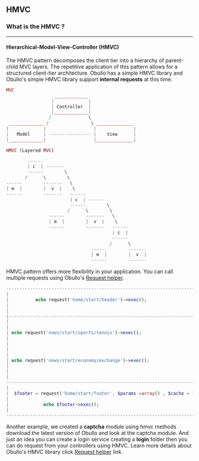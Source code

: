 ## HMVC <a name="hmvc"></a>

### What is the HMVC ?

------

#### Hierarchical-Model-View-Controller (HMVC)

The HMVC pattern decomposes the client tier into a hierarchy of parent-child MVC layers. The repetitive application of this pattern allows for a structured client-tier architecture. Obullo has a simple HMVC library and Obullo's simple HMVC library support <b>internal requests</b> at this time.

```php
MVC    
                  _____________
                 |             |     
                 | Controller  |
                 |_____________|
                /              \
 _____________ /                \ ______________
|             |                  |              |
|   Model     | ---------------- |    View      |        
|_____________|                  |______________|
```

```php
HMVC (Layered MVC)

        ------  
        | c  | -------
        ------        \
       /      \        \
------        -------   \
| m  |        |  v  |    \
------        -------   ------
                        | c  | ------   
                        ------        \
                       /      \        \
                ------        -------   \
                | m  |        |  v  |    \
                ------        -------   ------
                                        | c  |          
                                        ------
                                       /      \
                                ------        -------
                                | m  |        |  v  |
                                ------        -------    
```

HMVC pattern offers more flexibility in your application. You can call multiple requests using Obullo's [Request helper](/ob/request/releases/0.0.1).

```php
------------------------------------------------------------------------------------
|                                                                                   |
|          echo request('home/start/header')->exec();                               |
|                                                                                   |
|                                                                                   |                                   
|-----------------------------------------------------------------------------------|
|                                                                                   |
|                                                                                   |
| echo request('news/start/sports/tennis')->exec();                                 |
|                                                                                   |
|                                                                                   |                                   
|                                                                                   |
|                                                                                   |
| echo request('news/start/economy/exchange')->exec();                              |
|                                                                                   |
|                                                                                   |
|                                                                                   |
-------------------------------------------------------------------------------------
|                                                                                   |
|  $footer = request('home/start/footer', $params =array() , $cache = 1000);        |
|                                                                                   |
|             echo $footer->exec();                                                 |     
|                                                                                   |
-------------------------------------------------------------------------------------
```

Another example, we created a <b>captcha</b> module using hmvc methods download the latest version of Obullo and look at the captcha module. And just an idea you can create a login service creating a <b>login</b> folder then you can do request from your controllers using HMVC. Learn more details about Obullo's HMVC library click [Request helper](/ob/request/releases/0.0.1/) link.